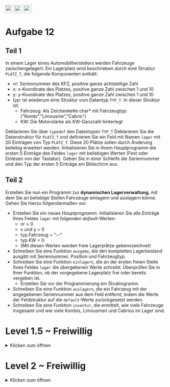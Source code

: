<a href="https://github.com/hshf1/VorlesungC/discussions"><img src="https://img.shields.io/badge/Allgemein-Q%26A-informational?logo=github" height="25"/></a>
<a href="https://github.com/hshf1/VorlesungC/discussions/categories/02_übungsaufgaben"><img src="https://img.shields.io/badge/Übungsaufgaben-Q%26A-informational?logo=c" height="25"/></a>
<a href="https://github.com/hshf1/VorlesungC/discussions/17"><img src="https://img.shields.io/badge/Aufgabe_bewerten-red?logo=c" height="25"/></a>

# Aufgabe 12

## Teil 1

In einem Lager eines Automobilherstellers werden Fahrzeuge zwischengelagert.
Ein Lagerplatz wird beschrieben durch eine Struktur ```PLATZ_T```, die folgende Komponenten enthält:

- nr:  Seriennummer des KFZ, positive ganze achtstellige Zahl
- x:   x-Koordinate des Platzes, positive ganze Zahl zwischen 1 und 10
- y:   y-Koordinate des Platzes, positive ganze Zahl zwischen 1 und 10
- typ: ist wiederum eine Struktur vom Datentyp ```TYP_T```. In dieser Struktur ist:
  - Fahrzeug: Als Zeichenkette char* mit Fahrzeugtyp ("Kombi","Limousine","Cabrio")
  - KW:       Die Motorstärke als KW-Ganzzahl hinterlegt

Deklarieren Sie über ```typedef``` den Datentypen ```TYP_T```
Deklarieren Sie die Datenstruktur für ```PLATZ_T``` und definieren Sie ein Feld mit Namen ```lager``` mit 20 Einträgen von Typ ```PLATZ_T```.
Diese 20 Plätze sollen durch Änderung beliebig erweitert werden.
Initialisieren Sie in Ihrem Hauptprogramm die ersten 5 Einträge des Feldes ```lager``` mit beliebigen Werten (Fest oder Einlesen von der Tastatur).
Geben Sie in einer Schleife die Seriennummer und den Typ der ersten 5 Einträge am Bildschirm aus.


## Teil 2

Erstellen Sie nun ein Programm zur **dynamischen Lagerverwaltung**, mit dem Sie an beliebige Stellen Fahrzeuge einlagern und auslagern könne.
Gehen Sie hierzu folgendermaßen vor:

- Erstellen Sie ein neues _Hauptprogramm_. Initialisieren Sie alle Einträge Ihres Feldes ```lager``` mit folgenden _default_-Werten:
  -  nr = 0
  -  x und y = 0
  -  typ.Fahrzeug = "--"
  -  typ.KW = 0
  - (Mit diesen Werten werden freie Lagerplätze gekennzeichnet)
- Schreiben Sie eine Funktion ```ausgabe```, die den kompletten Lagerbestand ausgibt mit Seriennummer, Position und Fahrzeugtyp.
- Schreiben Sie eine Funktion ```einlagern```, die an der ersten freien Stelle Ihres Feldes ```lager``` die übergebenen Werte schreibt. Überprüfen Sie in Ihrer Funktion, ob der vorgegebene Lagerplatz frei oder bereits vergeben ist.
  - Erstellen Sie vor der Programmierung ein Struktogramm
- Schreiben Sie eine Funktion ```auslagern```, die ein Fahrzeug mit der angegebenen Seriennummer aus dem Feld entfernt, indem die Werte der Feldstruktur auf die ```default```-Werte zurückgesetzt werden.
- Schreiben Sie eine Funktion ```inventur```, die ermittelt, wie viele Fahrzeuge insgesamt und wie viele Kombis, Limousinen und Cabrios im Lager sind.

# Level 1.5 ~ Freiwillig
<details>
  <summary>Klicken zum öffnen</summary>
  WS 18 [4]
  
  Es soll ein Programm zur Realisierung eines Adressregisters, mit Daten von Privatpersonen, in
C entwickelt werden. In einem Registereintrag sind die folgenden Informationen über die entsprechende Privatperson enthalten:
Vorname, Nachname, Straße, Hausnummer, Postleitzahl, Ort. Diese Informationen sollen in der folgenden Struktur zusammengefasst werden:
  ```C
typedef struct
{  char vorname[20 + 1 ] ;
    char nachname[20 + 1 ] ;
    char strasse[20 + 1 ] ;
    short int hausnr ;
    long int plz ;
    char ort[20 + 1 ] ;
} person ;
  ```
Planen und Entwickeln sie ein Programm, welches folgendes leistet:
Das Adressregister soll als Array definiert werden, mit Platz für 100
Personeneinträgen. Das Array wird bereits mit drei Einträgen initialisiert. Im Hauptprogramm sollen alle eingetragenen Adressregister ausgegeben werden.
  
  * a)Beginnen sie ein Programm zu schreiben, welches die folgenden Elemente enthält:
    - Benötigte ```#include```-Anweisung
    - Oben abgebildete Struktur und Typendefinition
  
  Planen und schreiben sie jetzt eine main-Funktion, in der ein Array mit dem Namen adrRegister mit Platz für 100
Personeneinträge, wobei die ersten drei Elemente des Arrays mit den folgenden Daten initialisiert werden:
  ![Bild_Inhalt](https://user-images.githubusercontent.com/79829648/132984288-2cb62a00-f554-47ea-89d1-f01fa11d048d.png)

  
Die main-Funktion soll alle eingetragenen Daten des Adressregisters untereinander ausgeben.
Das Adressregister ist hierfür zu durchlaufen bis der erste Leereintrag vorgefunden wird. Als Erkennungsmerkmal für einen
Leereintrag dienen eine negative Hausnr. und eine negative PLZ (Siehe Element 2 aus a.). Für jeden der Einträge
in dem Adressregister soll die folgende Ausgabe erzeugt werden:
![Bild_Ausgabe](https://user-images.githubusercontent.com/79829648/132984454-f4cf68ab-cf8e-4f83-a796-c519c9a1da55.png)


 
  * b) Erstellen sie ein Struktogramm für die main-Funktion gemäß oben genannter Programmbeschreibung.
  
  * c) Schreiben sie eine main-Funktion gemäß oben genannter Programmbeschreibung.
  
 </details>
 
 # Level 2 ~ Freiwillig
 <details>
  <summary> Klicken zum öffnen </summary>
  SS18 [4]
  
  Ein Ladegerät wird durch eine Struktur Ladegeraet beschrieben, die folgende Komponenten enthält:
  ![Bild4](https://user-images.githubusercontent.com/79829648/132984880-66732ead-9e86-44d0-8412-e7882fc5af98.png)

  
  Lösen Sie die folgenden Teilaufgaben:
  * a) Wählen Sie eine passende Datenstruktur und deklarieren Sie diese in C.
  
  * b) Die Länge des Feldes soll durch eine ```#define```‐Direktive definiert werden und den Namen ANZ haben.
  Binden sie die notwendigen Header‐Dateien ein.
  
  * c) Erstellen Sie eine Funktion ```einlesenLG(struct Ladegeraet lg[ANZ])```, um alle Elemente des
Feldes lg mit Werten zu belegen.
  
  * d)Alle Strukturvariablen (außer ```Imax```) aller 10 Geräte sollen in einer for‐Schleife über Tastatur eingelesen
werden. Geben Sie über printf Hinweise für das Eingeben an. Löschen Sie am Ende jeder Eingabe den
Tastaturpuffer.
  
    * ```Imax``` wird nach der folgenden Regel berechnet: für ein kurzschlussfestes Ladegerät wird der
theoretisch mögliche Kurzschlussstrom Ik = U0/Ri eingesetzt, sonst 80% von Ik   
    _Tipp_:  Die Länge des Feldes ist bereits im Makro ```ANZ``` gespeichert und muss nicht mitübergeben werden.
  
  * e) Schreiben Sie eine Funktion ```ausgabeLG(struct Ladegeraet lg[ANZ])``` zur Ausgabe am
Bildschirm. Die Strukturvariablen U0 und Ri sollen nicht ausgegeben werden. Die Gleitkommazahlen
sind mit 2 Stellen nach dem Komma auszugeben.
  
  * f) Schreiben Sie des Weiteren eine Funktion ```ausgabeIstKS(struct Ladegeraet lg[ANZ])```, die
im Array alle kurzschlussfesten Geräte zählt und diese als ```unsigned int``` zurückgibt.
  
  * g) Erstellen sie die ```main()``` Funktion und erstellen Sie in ihr ein Array mit dem Namen ```lg``` an, das ```ANZ```
Elemente dieser Struktur beinhaltet.
  
  * h) Rufen Sie in ```main()``` die Funktion ```einlesenLG``` und ```ausgabeLG auf```. Als letztes Rufen sie die
Funktion ```ausgabeIstKS``` auf und lassen Sie sich die Anzahl der Datensätze ausgeben, die
kurzschlussfähig sind.
  
  </details>
